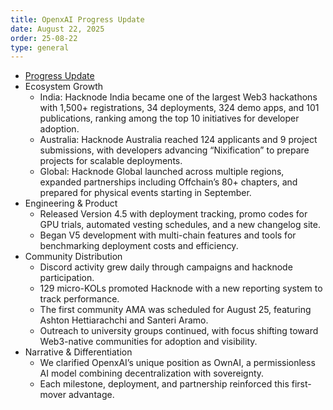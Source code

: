 ```yaml
---
title: OpenxAI Progress Update
date: August 22, 2025
order: 25-08-22
type: general
---
```


- [Progress Update](https://medium.com/openxai/openxai-progress-update-august-22-2025-903262cb870e)
- Ecosystem Growth
  - India: Hacknode India became one of the largest Web3 hackathons with 1,500+ registrations, 34 deployments, 324 demo apps, and 101 publications, ranking among the top 10 initiatives for developer adoption.
  - Australia: Hacknode Australia reached 124 applicants and 9 project submissions, with developers advancing “Nixification” to prepare projects for scalable deployments.
  - Global: Hacknode Global launched across multiple regions, expanded partnerships including Offchain’s 80+ chapters, and prepared for physical events starting in September.
- Engineering & Product
  - Released Version 4.5 with deployment tracking, promo codes for GPU trials, automated vesting schedules, and a new changelog site.
  - Began V5 development with multi-chain features and tools for benchmarking deployment costs and efficiency.
- Community Distribution
  - Discord activity grew daily through campaigns and hacknode participation.
  - 129 micro-KOLs promoted Hacknode with a new reporting system to track performance.
  - The first community AMA was scheduled for August 25, featuring Ashton Hettiarachchi and Santeri Aramo.
  - Outreach to university groups continued, with focus shifting toward Web3-native communities for adoption and visibility.
- Narrative & Differentiation
  - We clarified OpenxAI’s unique position as OwnAI, a permissionless AI model combining decentralization with sovereignty.
  - Each milestone, deployment, and partnership reinforced this first-mover advantage.
